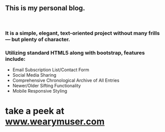 <h2>This is my personal blog.</h2><br>
<h3>It is a simple, elegant, text-oriented project without many frills — but plenty of character.</h3>
<h3>Utilizing standard HTML5 along with bootstrap, features include:</h3>
<ul>
  <li>Email Subscription List/Contact Form</li>
  <li>Social Media Sharing</li>
  <li>Comprehensive Chronological Archive of All Entries</li>
  <li>Newer/Older Sifting Functionality</li>
  <li>Mobile Responsive Styling</li>
</ul>

<h1>take a peek at <a href="https://www.wearymuser.com" target="_blank">www.wearymuser.com</a></h1>
